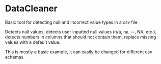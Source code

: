 # DataCleaner
Basic tool for detecting null and incorrect value types in a csv file 

Detects null values, detects user inputted null values (n/a, na, --, NA, etc.), detects numbers in columns that should not contain them, replace missing values with a default value. 

This is mostly a basic example, it can easily be changed for different csv schemas.
